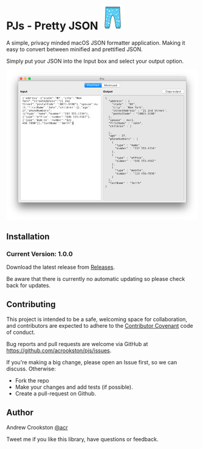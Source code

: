 # PJs - Pretty JSON ![App Icon](assets/AppIcon64.png)

A simple, privacy minded macOS JSON formatter application. Making it easy to convert between minified and prettified JSON.

Simply put your JSON into the Input box and select your output option.

![Screen Shot](assets/screenshot.png)

## Installation

### Current Version: 1.0.0

Download the latest release from [Releases](https://github.com/acrookston/pjs/releases).

Be aware that there is currently no automatic updating so please check back for updates.

## Contributing

This project is intended to be a safe, welcoming space for collaboration, and contributors are expected to adhere to the [Contributor Covenant](http://contributor-covenant.org) code of conduct.

Bug reports and pull requests are welcome via GitHub at https://github.com/acrookston/pjs/issues.

If you're making a big change, please open an Issue first, so we can discuss. Otherwise:

- Fork the repo
- Make your changes and add tests (if possible).
- Create a pull-request on Github.


## Author

Andrew Crookston [@acr](https://twitter.com/acr)

Tweet me if you like this library, have questions or feedback.
